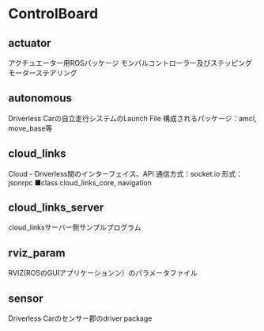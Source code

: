 # ControlBoard

## actuator
アクチュエーター用ROSパッケージ
モンパルコントローラー及びステッピングモーターステアリング

## autonomous
Driverless Carの自立走行システムのLaunch File
構成されるパッケージ：amcl, move_base等

## cloud_links
Cloud - Driverless間のインターフェイス、API
通信方式：socket.io 形式：jsonrpc
■class
cloud_links_core, navigation

## cloud_links_server
cloud_linksサーバー側サンプルプログラム

## rviz_param
RVIZ(ROSのGUIアプリケーションン）のパラメータファイル

## sensor
Driverless Carのセンサー郡のdriver package
